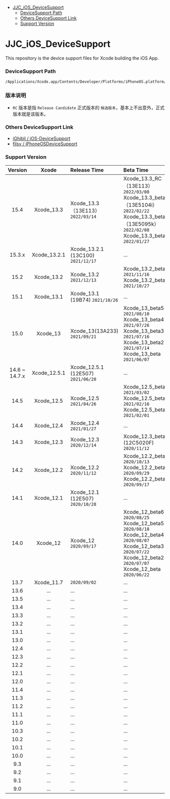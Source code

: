 - [JJC_iOS_DeviceSupport](#JJC_iOS_DeviceSupport)
  - [DeviceSupport Path](#DeviceSupport-Path)
  - [Others DeviceSupport Link](#Others-DeviceSupport-Link)
  - [Support Version](#Support-Version)



# JJC_iOS_DeviceSupport
This repository is the device support files for Xcode building the iOS App.


### DeviceSupport Path

```
/Applications/Xcode.app/Contents/Developer/Platforms/iPhoneOS.platform/DeviceSupport
```

### 版本说明

- `RC` 版本是指 `Release Candidate` 正式版本的 `候选版本`，基本上不出意外，正式版本就是该版本。

### Others DeviceSupport Link

- [iGhibli / iOS-DeviceSupport](https://github.com/iGhibli/iOS-DeviceSupport)
- [filsv / iPhoneOSDeviceSupport](https://github.com/filsv/iPhoneOSDeviceSupport)

### Support Version

| Version | Xcode | Release Time | Beta Time |
| :----: | :----: | :---- | :---- |
| 15.4 | Xcode_13.3 | Xcode_13.3（13E113） `2022/03/14` | Xcode_13.3_RC（13E113） `2022/03/08`<br>Xcode_13.3_beta3（13E5104i） `2022/02/22`<br>Xcode_13.3_beta2（13E5095k） `2022/02/08`<br>Xcode_13.3_beta `2022/01/27` |
| 15.3.x | Xcode_13.2.1 | Xcode_13.2.1 (13C100) `2021/12/17` | ... |
| 15.2 | Xcode_13.2 | Xcode_13.2 `2021/12/13` | Xcode_13.2_beta2 `2021/11/16`<br>Xcode_13.2_beta `2021/10/27` |
| 15.1 | Xcode_13.1 | Xcode_13.1 (19B74) `2021/10/26` | ... |
| 15.0 | Xcode_13 | Xcode_13(13A233) `2021/09/21` | Xcode_13_beta5 `2021/08/10`<br>Xcode_13_beta4 `2021/07/26`<br>Xcode_13_beta3 `2021/07/16`<br>Xcode_13_beta2 `2021/07/14`<br>Xcode_13_beta `2021/06/07` |
| 14.6 ~ 14.7.x | Xcode_12.5.1 | Xcode_12.5.1 (12E507) `2021/06/20` | ... |
| 14.5 | Xcode_12.5 | Xcode_12.5 `2021/04/26` | Xcode_12.5_beta3 `2021/03/02`<br>Xcode_12.5_beta2 `2021/02/16`<br>Xcode_12.5_beta `2021/02/01` |
| 14.4 | Xcode_12.4 | Xcode_12.4 `2021/01/27` | ... |
| 14.3 | Xcode_12.3 | Xcode_12.3 `2020/12/14` | Xcode_12.3_beta (12C5020F) `2020/11/12`|
| 14.2 | Xcode_12.2 | Xcode_12.2 `2020/11/12` | Xcode_12.2_beta3 `2020/10/13`<br>Xcode_12.2_beta2 `2020/09/29`<br>Xcode_12.2_beta `2020/09/17` |
| 14.1 | Xcode_12.1 | Xcode_12.1 (12E507) `2020/10/28` | ... |
| 14.0 | Xcode_12 | Xcode_12 `2020/09/17` | Xcode_12_beta6 `2020/08/25`<br>Xcode_12_beta5 `2020/08/18`<br>Xcode_12_beta4 `2020/08/07`<br>Xcode_12_beta3 `2020/07/22`<br>Xcode_12_beta2 `2020/07/07`<br>Xcode_12_beta `2020/06/22` |
| 13.7 | Xcode_11.7 | `2020/09/02` | ... |
| 13.6 | ... | ... | ... |
| 13.5 | ... | ... | ... |
| 13.4 | ... | ... | ... |
| 13.3 | ... | ... | ... |
| 13.2 | ... | ... | ... |
| 13.1 | ... | ... | ... |
| 13.0 | ... | ... | ... |
| 12.4 | ... | ... | ... |
| 12.3 | ... | ... | ... |
| 12.2 | ... | ... | ... |
| 12.1 | ... | ... | ... |
| 12.0 | ... | ... | ... |
| 11.4 | ... | ... | ... |
| 11.3 | ... | ... | ... |
| 11.2 | ... | ... | ... |
| 11.1 | ... | ... | ... |
| 11.0 | ... | ... | ... |
| 10.3 | ... | ... | ... |
| 10.2 | ... | ... | ... |
| 10.1 | ... | ... | ... |
| 10.0 | ... | ... | ... |
| 9.3 | ... | ... | ... |
| 9.2 | ... | ... | ... |
| 9.1 | ... | ... | ... |
| 9.0 | ... | ... | ... |